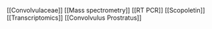 [[Convolvulaceae]]
[[Mass spectrometry]]
[[RT PCR]]
[[Scopoletin]]
[[Transcriptomics]]
[[Convolvulus Prostratus]]
